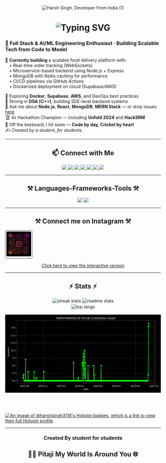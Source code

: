 <div align="center">
   <img width="851" height="315" alt="Harsh Singh, Developer From India (1)" src="https://github.com/user-attachments/assets/37f6cdf0-6e2c-454b-b0ce-fc284feb538d" />
</div>

<h1 align="center">
  <img 
    src="https://readme-typing-svg.herokuapp.com?font=Ubuntu&size=32&duration=3000&pause=500&color=00FFFF&center=true&vCenter=true&width=1000&height=70&lines=Hi%2C+I'm+Harsh+Singh+👋;Software+Developer+🚀;Full+Stack+Developer+%7C+MERN+Stack+💻;AI%2FML+Engineer+🤖;4x+National+Hackathon+Champion+🏆;Unfold+2024+Winner+🥇;Full+Stack+by+day%2C+DSA+by+night+🌙"
    alt="Typing SVG"
  />
</h1>

<h3 align="left">
  🔬 Full Stack & AI/ML Engineering Enthusiast · Building Scalable Tech from Code to Model
</h3>

<div align="left">

🔭 **Currently building** a scalable food delivery platform with:  
 • Real-time order tracking (WebSockets)  
 • Microservice-based backend using Node.js + Express  
 • MongoDB with Redis caching for performance  
 • CI/CD pipelines via GitHub Actions  
 • Dockerized deployment on cloud (Supabase/AWS)

🌱 Exploring **Docker**, **Supabase**, **AWS**, and DevOps best practices  
🧠 Strong in **DSA (C++)**, building SDE-level backend systems  
💬 Ask me about **Node.js**, **React**, **MongoDB**, **MERN Stack** — or drop issues [here](https://github.com/HARSHSINGH3118/issues)  
🏆 4x Hackathon Champion — including **Unfold 2024** and **HackSRM**  
🏏 Off the keyboard, I hit sixes — **Code by day, Cricket by heart**  
✍️ *Created by a student, for students.*
</div>

<hr/>

<h2 align="center">📫 Connect with Me</h2>

<div align="center">

  <a href="mailto:harsh31102005@gmail.com">
    <img src="https://img.shields.io/badge/Gmail-D14836?style=for-the-badge&logo=gmail&logoColor=white" />
  </a>

  <a href="https://www.linkedin.com/in/harsh-singh-73758325a/" target="_blank">
    <img src="https://img.shields.io/badge/LinkedIn-0077B5?style=for-the-badge&logo=linkedin&logoColor=white" />
  </a>

  <a href="https://github.com/HARSHSINGH3118" target="_blank">
    <img src="https://img.shields.io/badge/GitHub-181717?style=for-the-badge&logo=github&logoColor=white" />
  </a>

  <a href="https://harshsingh3118.github.io/project_3D_developer_portfolio/" target="_blank">
    <img src="https://img.shields.io/badge/Portfolio-000000?style=for-the-badge&logo=vercel&logoColor=white" />
  </a>

  <a href="https://leetcode.com/HARSHSINGH3118/" target="_blank">
    <img src="https://img.shields.io/badge/LeetCode-FFA116?style=for-the-badge&logo=leetcode&logoColor=black" />
  </a>

  <a href="https://auth.geeksforgeeks.org/user/harsh31102005/profile" target="_blank">
    <img src="https://img.shields.io/badge/GeeksforGeeks-2F8D46?style=for-the-badge&logo=geeksforgeeks&logoColor=white" />
  </a>

  <a href="https://www.instagram.com/_harsh.singh._/" target="_blank">
    <img src="https://img.shields.io/badge/Instagram-E4405F?style=for-the-badge&logo=instagram&logoColor=white" />
  </a>

</div>


<hr/>

<h2 align="center">⚒️ Languages-Frameworks-Tools ⚒️</h2>
<div align="center">
    <img src="https://skillicons.dev/icons?i=react,bootstrap,mui,html,css,vscode,github,figma,tailwind,git,r" />
    <img src="https://skillicons.dev/icons?i=nodejs,python,javascript,typescript,express,firebase,mongodb,c,java,nextjs,mysql,flask" />
</div>

<hr/>

<h2 align="center">⚒️ Connect me on Instagram ⚒️</h2>

<div align="center" style="border: 1px solid #333; padding: 3px; border-radius: 5px; width: 80px;">
  <img src="./assets/profile_qr.jpg" alt="Instagram Card" style="width: 250px; height: auto; border-radius: 3px;" />
 </div>
 
<div align="center">
  
  [Click here to view the interactive version](https://harshsingh3118.github.io/Insta_card/)
</div>



<hr/>

<h2 align="center">⚡ Stats ⚡</h2>
<div align="center">
  <img width=390 src="https://streak-stats.demolab.com/?user=HARSHSINGH3118&count_private=true&theme=react&border_radius=10" alt="streak stats"/>
  <img width=390 src="https://github-readme-stats.vercel.app/api?username=HARSHSINGH3118&count_private=true&show_icons=true&theme=react&rank_icon=github&border_radius=10" alt="readme stats" />
  <br/>
  <img width=325 align="center" src="https://github-readme-stats.vercel.app/api/top-langs/?username=HARSHSINGH3118&layout=compact&theme=react&border_radius=10&size_weight=0.5&count_weight=0.5" alt="top langs" />
</div>

<br/>

<div align="center">
   <img src="https://github.com/HARSHSINGH3118/HARSHSINGH3118/blob/main/assets/github_contribution_graph.png" alt="GitHub Contribution Line Graph" />
</div>

<!-- Space between Most Used Languages and Holopin Badges -->

<br/><br/>

[![An image of @harshsingh3118's Holopin badges, which is a link to view their full Holopin profile](https://holopin.me/harshsingh3118)](https://holopin.io/@harshsingh3118)

<hr/>

<div align="center">
  <h3> Created By student for students</h3>
  <h2>🙎‍♂️ Pitaji My World Is Around You 🌐</h2>
</div>
